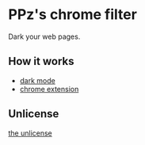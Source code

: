 # PPz's chrome filter
Dark your web pages.

## How it works
+ [dark mode](https://developer.mozilla.org/en-US/docs/Web/CSS/filter)
+ [chrome extension](https://developer.chrome.com/docs/extensions/mv3/getstarted/)

## Unlicense
[the unlicense](https://unlicense.org)
